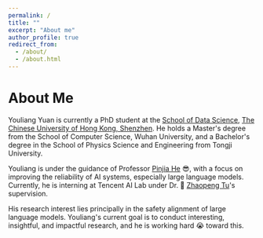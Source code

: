 ```yaml
---
permalink: /
title: ""
excerpt: "About me"
author_profile: true
redirect_from: 
  - /about/
  - /about.html
---
```


About Me
======
Youliang Yuan is currently a PhD student at the [School of Data Science](https://sds.cuhk.edu.cn/en), [The Chinese University of Hong Kong, Shenzhen](https://www.cuhk.edu.cn/en). He holds a Master's degree from the School of Computer Science, Wuhan University, and a Bachelor's degree in the School of Physics Science and Engineering from Tongji University.

Youliang is under the guidance of Professor [Pinjia He](https://pinjiahe.github.io/) 😎, with a focus on improving the reliability of AI systems, especially large language models. Currently, he is interning at Tencent AI Lab under Dr. 🫡 [Zhaopeng Tu](http://www.zptu.net/)'s supervision.

His research interest lies principally in the safety alignment of large language models. Youliang's current goal is to conduct interesting, insightful, and impactful research, and he is working hard 😭 toward this.


